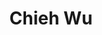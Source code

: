 ---
layout: page
title: Chieh Wu
order: 2020-08
grad_date: 'Aug 2020'
lastname: Wu
description: Postdoc Graduate
importance: 1
category: work
current: false 
position: Graduate
current_pos: Associate Professor at Northeastern University
Thesis: Learning Representations via Kernel Dependence Measure
---